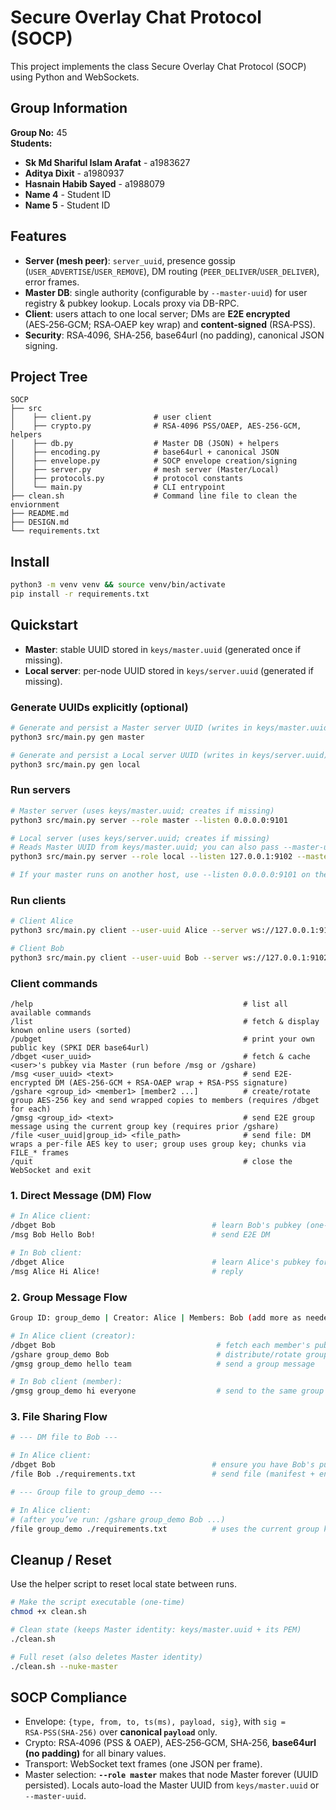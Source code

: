 # Secure Overlay Chat Protocol (SOCP)


This project implements the class Secure Overlay Chat Protocol (SOCP) using Python and WebSockets.

## Group Information

**Group No:**  45  
**Students:**
- **Sk Md Shariful Islam Arafat** - a1983627 
- **Aditya Dixit** - a1980937  
- **Hasnain Habib Sayed** - a1988079  
- **Name 4** - Student ID
- **Name 5** - Student ID 

## Features
- **Server (mesh peer)**: `server_uuid`, presence gossip (`USER_ADVERTISE`/`USER_REMOVE`), DM routing (`PEER_DELIVER`/`USER_DELIVER`), error frames.
- **Master DB**: single authority (configurable by `--master-uuid`) for user registry & pubkey lookup. Locals proxy via DB-RPC.
- **Client**: users attach to one local server; DMs are **E2E encrypted** (AES‑256‑GCM; RSA‑OAEP key wrap) and **content‑signed** (RSA‑PSS).
- **Security**: RSA‑4096, SHA‑256, base64url (no padding), canonical JSON signing.

## Project Tree
```
SOCP
├── src                               
│    ├── client.py              # user client
│    ├── crypto.py              # RSA-4096 PSS/OAEP, AES-256-GCM, helpers
│    ├── db.py                  # Master DB (JSON) + helpers
│    ├── encoding.py            # base64url + canonical JSON
│    ├── envelope.py            # SOCP envelope creation/signing
│    ├── server.py              # mesh server (Master/Local)
│    ├── protocols.py           # protocol constants
│    └── main.py                # CLI entrypoint
├── clean.sh                    # Command line file to clean the enviornment
├── README.md
├── DESIGN.md
└── requirements.txt
```

## Install
```bash
python3 -m venv venv && source venv/bin/activate
pip install -r requirements.txt
```

## Quickstart
- **Master**: stable UUID stored in `keys/master.uuid` (generated once if missing).
- **Local server**: per-node UUID stored in `keys/server.uuid` (generated if missing).

### Generate UUIDs explicitly (optional)
```bash
# Generate and persist a Master server UUID (writes in keys/master.uuid)
python3 src/main.py gen master

# Generate and persist a Local server UUID (writes in keys/server.uuid)
python3 src/main.py gen local
```

### Run servers
```bash
# Master server (uses keys/master.uuid; creates if missing)
python3 src/main.py server --role master --listen 0.0.0.0:9101

# Local server (uses keys/server.uuid; creates if missing)
# Reads Master UUID from keys/master.uuid; you can also pass --master-uuid to override
python3 src/main.py server --role local --listen 127.0.0.1:9102 --master-url ws://127.0.0.1:9101

# If your master runs on another host, use --listen 0.0.0.0:9101 on the master and --master-url ws://<MASTER_IP>:9101 on locals.
```

### Run clients
```bash
# Client Alice
python3 src/main.py client --user-uuid Alice --server ws://127.0.0.1:9101

# Client Bob
python3 src/main.py client --user-uuid Bob --server ws://127.0.0.1:9102
```

### Client commands
```
/help                                               # list all available commands
/list                                               # fetch & display known online users (sorted)
/pubget                                             # print your own public key (SPKI DER base64url)
/dbget <user_uuid>                                  # fetch & cache <user>'s pubkey via Master (run before /msg or /gshare)
/msg <user_uuid> <text>                             # send E2E-encrypted DM (AES-256-GCM + RSA-OAEP wrap + RSA-PSS signature)
/gshare <group_id> <member1> [member2 ...]          # create/rotate group AES-256 key and send wrapped copies to members (requires /dbget for each)
/gmsg <group_id> <text>                             # send E2E group message using the current group key (requires prior /gshare)
/file <user_uuid|group_id> <file_path>              # send file: DM wraps a per-file AES key to user; group uses group key; chunks via FILE_* frames
/quit                                               # close the WebSocket and exit
```

### 1. Direct Message (DM) Flow
```bash
# In Alice client:
/dbget Bob                                   # learn Bob's pubkey (one-time)
/msg Bob Hello Bob!                          # send E2E DM

# In Bob client:
/dbget Alice                                 # learn Alice's pubkey for replies
/msg Alice Hi Alice!                         # reply
```

### 2. Group Message Flow
```bash
Group ID: group_demo | Creator: Alice | Members: Bob (add more as needed)

# In Alice client (creator):
/dbget Bob                                    # fetch each member's pubkey (repeat for all members)
/gshare group_demo Bob                        # distribute/rotate group key to members
/gmsg group_demo hello team                   # send a group message

# In Bob client (member):
/gmsg group_demo hi everyone                  # send to the same group (after receiving key via /gshare)
```

### 3. File Sharing Flow

```bash
# --- DM file to Bob ---

# In Alice client:
/dbget Bob                                   # ensure you have Bob's pubkey
/file Bob ./requirements.txt                 # send file (manifest + encrypted chunks)

# --- Group file to group_demo ---

# In Alice client:
# (after you’ve run: /gshare group_demo Bob ...)
/file group_demo ./requirements.txt          # uses the current group key; no per-chunk wrapping
```

## Cleanup / Reset

Use the helper script to reset local state between runs.

```bash
# Make the script executable (one-time)
chmod +x clean.sh

# Clean state (keeps Master identity: keys/master.uuid + its PEM)
./clean.sh

# Full reset (also deletes Master identity)
./clean.sh --nuke-master
```

## SOCP Compliance
- Envelope: `{type, from, to, ts(ms), payload, sig}`, with `sig = RSA‑PSS(SHA‑256)` over **canonical `payload`** only.
- Crypto: RSA‑4096 (PSS & OAEP), AES‑256‑GCM, SHA‑256, **base64url (no padding)** for all binary values.
- Transport: WebSocket text frames (one JSON per frame).
- Master selection: **`--role master`** makes that node Master forever (UUID persisted). Locals auto-load the Master UUID from `keys/master.uuid` or `--master-uuid`.
